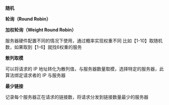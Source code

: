 **随机**

**轮询（Round Robin）**

**加权轮询（Weight Round Robin）**

服务器硬件配置不同的情况下使用，通过概率实现权重不同
比如【1-10】取随机数，如果取到【1-6】就找6权重的服务

**散列取模**

可以将请求的 IP 地址转化为散列值，与服务器数量取模，选择特定的服务器，此算法绑定请求者的 IP 与服务器

**最少链接**

记录每个服务器正在请求的链接数，将请求分发到链接数量最少的服务器